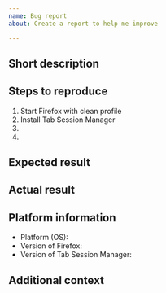 ```yaml
---
name: Bug report
about: Create a report to help me improve

---
```


## Short description
<!-- A clear and concise description of what the bug is. -->

## Steps to reproduce
<!-- Detailed steps to reproduce the problem. -->
1. Start Firefox with clean profile
2. Install Tab Session Manager
3. 
4. 

## Expected result
<!-- If you have any screenshot or screencast, it will help me more. -->

## Actual result
<!-- If you have any screenshot or screencast, it will help me more. -->

## Platform information
* Platform (OS): 
* Version of Firefox: 
* Version of Tab Session Manager: 

## Additional context
<!-- Add any other context about the problem here. -->
